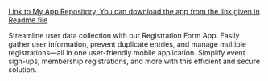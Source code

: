 [Link to My App Repository, You can download the app from the link given in Readme file](https://github.com/Ash0069/Registration-app)

Streamline user data collection with our Registration Form App. Easily gather user information, prevent duplicate entries, and manage multiple registrations—all in one user-friendly mobile application. Simplify event sign-ups, membership registrations, and more with this efficient and secure solution.


